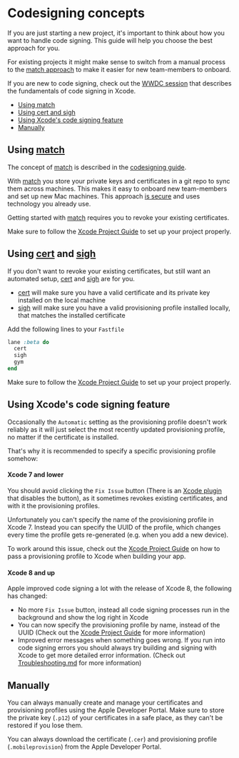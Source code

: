 # Codesigning concepts

If you are just starting a new project, it's important to think about how you want to handle code signing. This guide will help you choose the best approach for you.

For existing projects it might make sense to switch from a manual process to the [match approach](https://codesigning.guide) to make it easier for new team-members to onboard.

If you are new to code signing, check out the [WWDC session](https://developer.apple.com/videos/play/wwdc2016/401/) that describes the fundamentals of code signing in Xcode.

- [Using match](#using-match)
- [Using cert and sigh](#using-cert-and-sigh)
- [Using Xcode's code signing feature](#using-xcodes-code-signing-feature)
- [Manually](#manually)

## Using [match](https://fastlane.tools/match)

The concept of [match](https://fastlane.tools/match) is described in the [codesigning guide](https://codesigning.guide). 

With [match](https://fastlane.tools/match) you store your private keys and certificates in a git repo to sync them across machines. This makes it easy to onboard new team-members and set up new Mac machines. This approach [is secure](https://github.com/fastlane/fastlane/tree/master/match#is-this-secure) and uses technology you already use.

Getting started with [match](https://fastlane.tools/match) requires you to revoke your existing certificates.

Make sure to follow the [Xcode Project Guide](XcodeProject.md) to set up your project properly.

## Using [cert](https://fastlane.tools/cert) and [sigh](https://fastlane.tools/sigh)

If you don't want to revoke your existing certificates, but still want an automated setup, [cert](https://fastlane.tools/cert) and [sigh](https://fastlane.tools/sigh) are for you. 

- [cert](https://fastlane.tools/cert) will make sure you have a valid certificate and its private key installed on the local machine
- [sigh](https://fastlane.tools/sigh) will make sure you have a valid provisioning profile installed locally, that matches the installed certificate

Add the following lines to your `Fastfile`

```ruby
lane :beta do
  cert
  sigh
  gym
end
```

Make sure to follow the [Xcode Project Guide](XcodeProject.md) to set up your project properly.

## Using Xcode's code signing feature

Occasionally the `Automatic` setting as the provisioning profile doesn't work reliably as it will just select the most recently updated provisioning profile, no matter if the certificate is installed. 

That's why it is recommended to specify a specific provisioning profile somehow:

#### Xcode 7 and lower

You should avoid clicking the `Fix Issue` button (There is an [Xcode plugin](https://github.com/neonichu/FixCode#readme) that disables the button), as it sometimes revokes existing certificates, and with it the provisioning profiles.

Unfortunately you can't specify the name of the provisioning profile in Xcode 7. Instead you can specify the UUID of the profile, which changes every time the profile gets re-generated (e.g. when you add a new device).

To work around this issue, check out the [Xcode Project Guide](XcodeProject.md) on how to pass a provisioning profile to Xcode when building your app.

#### Xcode 8 and up

Apple improved code signing a lot with the release of Xcode 8, the following has changed:

- No more `Fix Issue` button, instead all code signing processes run in the background and show the log right in Xcode
- You can now specify the provisioning profile by name, instead of the UUID (Check out the [Xcode Project Guide](XcodeProject.md) for more information)
- Improved error messages when something goes wrong. If you run into code signing errors you should always try building and signing with Xcode to get more detailed error information. (Check out [Troubleshooting.md](Troubleshooting.md) for more information)

## Manually

You can always manually create and manage your certificates and provisioning profiles using the Apple Developer Portal. Make sure to store the private key (`.p12`) of your certificates in a safe place, as they can't be restored if you lose them. 

You can always download the certificate (`.cer`) and provisioning profile (`.mobileprovision`) from the Apple Developer Portal.
